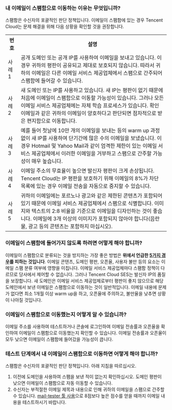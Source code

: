 [](id:que1) 
### 내 이메일이 스팸함으로 이동하는 이유는 무엇입니까?
스팸함은 수신자의 포괄적인 판단 정책입니다. 이메일이 스팸함에 있는 경우 Tencent Cloud는 문제 해결을 위해 다음 상황을 확인할 것을 권장합니다.

<table id="case">
<tr><th width=8%>번호</th><th>설명</th></tr>
<tr>
<td>사례1</td>
<td>공개 도메인 또는 공개 IP를 사용하여 이메일을 보내고 있습니다. 이 경우 귀하의 평판이 공유되고 제대로 보호되지 않습니다. 따라서 귀하의 이메일은 다른 이메일 서비스 제공업체에서 스팸으로 간주되어 스팸함에 들어갈 수 있습니다.</td>
</tr><tr>
<td>사례2</td>
<td>새 도메인 또는 IP를 사용하고 있습니다. 새 IP는 평판이 없기 때문에 처음에 이메일이 스팸함으로 이동할 가능성이 있습니다. 그러나 모든 이메일 서비스 제공업체에는 자체 학습 프로세스가 있습니다. 확인 이메일과 같은 귀하의 이메일이 양호하다고 판단되면 점차적으로 받은 편지함으로 이동합니다.</td>
</tr><tr>
<td>사례3</td>
<td>예를 들어 첫날에 10만 개의 이메일을 보내는 등의  warm up 과정 없이 새 IP를 사용하여 단기간에 많은 수의 이메일을 보냈습니다. 이 경우 Hotmail 및 Yahoo Mail과 같이 엄격한 제한이 있는 이메일 서비스 제공업체에서 이러한 이메일을 거부하고 스팸으로 간주할 가능성이 매우 높습니다.</td>
</tr><tr>
<td>사례4</td>
<td>이메일 주소의 무효율이 높으면 발신자 평판이 크게 손상됩니다. Tencent Cloud는 IP 평판을 보호하기 위해 이메일의 8%가 차단 목록에 있는 경우 이메일 전송을 자동으로 중지할 수 있습니다.</td>
</tr><tr>
<td>사례5</td>
<td>귀하의 이메일에는 포르노나 광고와 같은 제한된 콘텐츠가 포함되어 있기 때문에 이메일 서비스 제공업체에서 스팸으로 식별합니다. 이미지와 텍스트의 2:8 비율을 기준으로 이메일을 디자인하는 것이 좋습니다. 이메일에 3개 이상의 이미지가 포함되지 않아야 합니다(음란물, 광고 등의 콘텐츠는 포함하지 마십시오).</td>
</tr></table>

[](id:que2) 
### 이메일이 스팸함에 들어가지 않도록 하려면 어떻게 해야 합니까?
이메일이 스팸함으로 분류되는 것을 방지하는 가장 좋은 방법은 **위에서 언급한 [5가지 경우](#case)를 피하는 것입니다**.
이메일 콘텐츠, 도메인 평판, 오픈율, 사용자 불만 등의 요소는 이메일 스팸 분류 여부에 영향을 미칩니다. 이메일 서비스 제공업체마다 스팸함 정책이 다르므로 당사에서 제어할 수 없습니다. 그러나 Tencent Cloud SES는 발신자 IP의 품질을 보장합니다.
새 도메인은 이메일 서비스 제공업체로부터 평판이 좋지 않으므로 해당 도메인에서 보낸 이메일은 스팸함으로 이동하는 것이 일반적입니다. 이메일 내용에 문제가 없다면 최소 1개월 이상 warm up을 하고, 오픈율에 주의하고, 불만율을 낮추면 상황이 나아질 것입니다.

[](id:que3) 
### 이메일이 스팸함으로 이동했는지 어떻게 알 수 있습니까?
이메일 주소를 사용하여 테스트하거나 콘솔에 로그인하여 이메일 전송률과 오픈율을 확인하여 이메일이 스팸함으로 이동했는지 확인할 수 있습니다. 이메일 전송률과 오픈율이 모두 낮으면 이메일이 스팸함에 들어갔을 가능성이 큽니다.

[](id:que4) 
### 테스트 단계에서 내 이메일이 스팸함으로 이동하면 어떻게 해야 합니까?
스팸함은 수신자의 포괄적인 판단 정책입니다. 아래 지침을 따르십시오.
1. 이전에 도메인을 사용하여 스팸을 보낸 적이 없는지 확인하십시오. 도메인 평판이 낮으면 이메일이 스팸함으로 자동 이동할 수 있습니다.
2. 수신자는 부적절한 이메일 제목과 내용으로 인해 귀하의 이메일을 스팸으로 간주할 수 있습니다. [mail-tester 툴 사용](https://www.mail-tester.com/)으로 8점보다 높은 점수를 얻을 때까지 이메일 내용을 테스트하시기 바랍니다.
